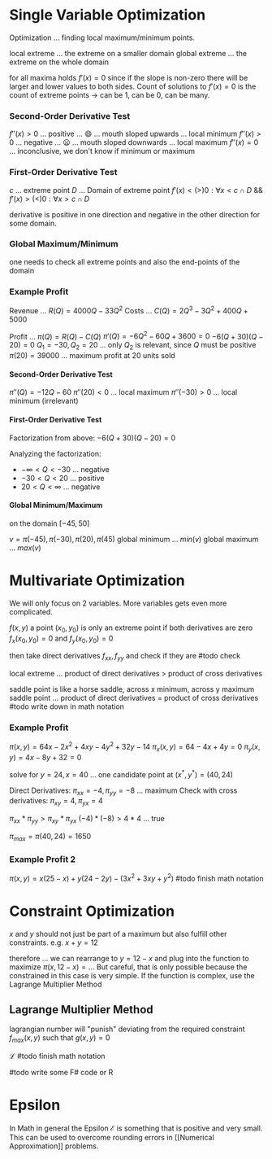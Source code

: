 # Single Variable Optimization
Optimization ... finding local maximum/minimum points.

local extreme ... the extreme on a smaller domain
global extreme ... the extreme on the whole domain

for all maxima holds $f'(x) = 0$ since if the slope is non-zero there will be larger and lower values to both sides. Count of solutions to $f'(x) =0$ is the count of extreme points -> can be 1, can be 0, can be many.

### Second-Order Derivative Test
$f''(x) > 0$ ... positive ... 😄 ... mouth sloped upwards ... local minimum
$f''(x) > 0$ ... negative ... 😦 ... mouth sloped downwards ... local maximum
$f''(x) = 0$ ... inconclusive, we don't know if minimum or maximum

### First-Order Derivative Test
$c$ ... extreme point
$D$ ... Domain of extreme point
$f'(x) < (>) 0 : \forall x < c \cap D$  && $f'(x) > (<) 0 : \forall x > c \cap D$

derivative is positive in one direction and negative  in the other direction for some domain.

### Global Maximum/Minimum
one needs to check all extreme points and also the end-points of the domain

### Example Profit

Revenue ... $R(Q) = 4000Q - 33Q^2$ 
Costs ... $C(Q) = 2Q^3 - 3Q^2 + 400Q + 5000$

Profit ... $\pi(Q) = R(Q) - C(Q)$
$\pi'(Q) = -6Q^2 - 60Q + 3600 = 0$
$-6 (Q+30) (Q-20) = 0$
$Q_1 = -30, Q_2 = 20$ ... only $Q_2$ is relevant, since $Q$ must be positive
$\pi(20) = 39 000$ ... maximum profit at 20 units sold

#### Second-Order Derivative Test
$\pi''(Q) = -12Q - 60$ 
$\pi''(20) < 0$ ... local maximum
$\pi''(-30) > 0$ ... local minimum (irrelevant)
#### First-Order Derivative Test
Factorization from above: $-6 (Q+30) (Q-20) = 0$

Analyzing the factorization:
- $-\infty < Q < -30$ ... negative
- $-30 < Q < 20$ ... positive
- $20 < Q < \infty$ ... negative

#### Global Minimum/Maximum
on the domain $[-45,50]$

$v = { \pi(-45), \pi(-30), \pi(20), \pi(45) }$
global minimum ... $min(v)$
global maximum ... $max(v)$

# Multivariate Optimization
We will only focus on 2 variables. More variables gets even more complicated.

$f(x,y)$
a point $(x_0, y_0)$ is only an extreme point if both derivatives are zero
$f_x(x_0, y_0) = 0$ and $f_y(x_0, y_0) = 0$

then take direct derivatives $f_{xx}, f_{yy}$ and check if they are #todo check

local extreme ... product of direct derivatives > product of cross derivatives

saddle point is like a horse saddle, across x minimum, across y maximum
saddle point ... product of direct derivatives = product of cross derivatives
#todo write down in math notation

### Example Profit

$\pi(x,y) = 64x -2x^2 + 4xy -4y^2 +32y -14$
$\pi_x(x,y)= 64 - 4x + 4y = 0$
$\pi_y(x,y)= 4x -8y +32 = 0$

solve for $y=24, x = 40$ ... one candidate point at $(x^*,y^*) = (40,24)$

Direct Derivatives:
$\pi_{xx} = -4, \pi_{yy} = -8$ ... maximum
Check with cross derivatives:
$\pi_{xy} = 4, \pi_{yx} = 4$

$\pi_{xx} * \pi_{yy} > \pi_{xy} * \pi_{yx}$
$(-4) * (-8) > 4 * 4$ ... true

$\pi_{max} = \pi(40, 24) = 1650$

### Example Profit 2
$\pi(x,y) = x(25-x) + y(24 -2y) - (3x^2 + 3xy + y^2)$
#todo finish math notation

# Constraint Optimization
$x$ and $y$ should not just be part of a maximum but also fulfill other constraints.
e.g. $x + y = 12$

therefore ... we can rearrange to $y = 12-x$ and plug into the function to maximize
$\pi(x, 12-x) = ...$
But careful, that is only possible because the constrained in this case is very simple. If the function is complex, use the Lagrange Multiplier Method
## Lagrange Multiplier Method
lagrangian number will "punish" deviating from the required constraint
$f_{max}(x,y)$ such that $g(x,y) = 0$

$\mathcal{L}$
#todo finish math notation

#todo write some F# code or R

# Epsilon
In Math in general the Epsilon $\mathcal{E}$ is something that is positive and very small. This can be used to overcome rounding errors in [[Numerical Approximation]] problems.


